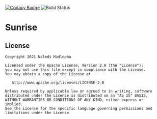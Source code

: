 [![Codacy Badge](https://app.codacy.com/project/badge/Grade/a56c0fb415ce43a09fe92753a30ce64e)](https://www.codacy.com/gh/NalediMadlopha/gk-sunrise/dashboard?utm_source=github.com&amp;utm_medium=referral&amp;utm_content=NalediMadlopha/gk-sunrise&amp;utm_campaign=Badge_Grade) ![Build Status](https://travis-ci.com/NalediMadlopha/gk-sunrise.svg?branch=master)

# Sunrise

## License

    Copyright 2021 Naledi Madlopha

    Licensed under the Apache License, Version 2.0 (the "License");
    you may not use this file except in compliance with the License.
    You may obtain a copy of the License at

       http://www.apache.org/licenses/LICENSE-2.0

    Unless required by applicable law or agreed to in writing, software
    distributed under the License is distributed on an "AS IS" BASIS,
    WITHOUT WARRANTIES OR CONDITIONS OF ANY KIND, either express or implied.
    See the License for the specific language governing permissions and
    limitations under the License.

